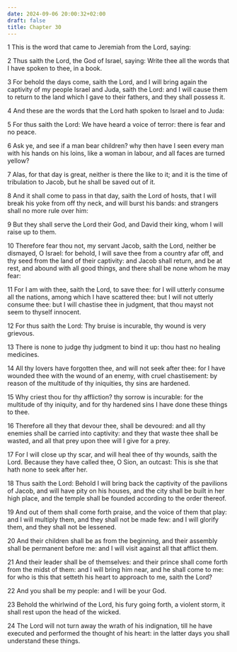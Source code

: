 ```yaml
---
date: 2024-09-06 20:00:32+02:00
draft: false
title: Chapter 30
---
```




1 This is the word that came to Jeremiah from the Lord, saying:

2 Thus saith the Lord, the God of Israel, saying: Write thee all the words that I have spoken to thee, in a book.

3 For behold the days come, saith the Lord, and I will bring again the captivity of my people Israel and Juda, saith the Lord: and I will cause them to return to the land which I gave to their fathers, and they shall possess it.

4 And these are the words that the Lord hath spoken to Israel and to Juda:

5 For thus saith the Lord: We have heard a voice of terror: there is fear and no peace.

6 Ask ye, and see if a man bear children? why then have I seen every man with his hands on his loins, like a woman in labour, and all faces are turned yellow?

7 Alas, for that day is great, neither is there the like to it; and it is the time of tribulation to Jacob, but he shall be saved out of it.

8 And it shall come to pass in that day, saith the Lord of hosts, that I will break his yoke from off thy neck, and will burst his bands: and strangers shall no more rule over him:

9 But they shall serve the Lord their God, and David their king, whom I will raise up to them.

10 Therefore fear thou not, my servant Jacob, saith the Lord, neither be dismayed, O Israel: for behold, I will save thee from a country afar off, and thy seed from the land of their captivity: and Jacob shall return, and be at rest, and abound with all good things, and there shall be none whom he may fear:

11 For I am with thee, saith the Lord, to save thee: for I will utterly consume all the nations, among which I have scattered thee: but I will not utterly consume thee: but I will chastise thee in judgment, that thou mayst not seem to thyself innocent.

12 For thus saith the Lord: Thy bruise is incurable, thy wound is very grievous.

13 There is none to judge thy judgment to bind it up: thou hast no healing medicines.

14 All thy lovers have forgotten thee, and will not seek after thee: for I have wounded thee with the wound of an enemy, with cruel chastisement: by reason of the multitude of thy iniquities, thy sins are hardened.

15 Why criest thou for thy affliction? thy sorrow is incurable: for the multitude of thy iniquity, and for thy hardened sins I have done these things to thee.

16 Therefore all they that devour thee, shall be devoured: and all thy enemies shall be carried into captivity: and they that waste thee shall be wasted, and all that prey upon thee will I give for a prey.

17 For I will close up thy scar, and will heal thee of thy wounds, saith the Lord. Because they have called thee, O Sion, an outcast: This is she that hath none to seek after her.

18 Thus saith the Lord: Behold I will bring back the captivity of the pavilions of Jacob, and will have pity on his houses, and the city shall be built in her high place, and the temple shall be founded according to the order thereof.

19 And out of them shall come forth praise, and the voice of them that play: and I will multiply them, and they shall not be made few: and I will glorify them, and they shall not be lessened.

20 And their children shall be as from the beginning, and their assembly shall be permanent before me: and I will visit against all that afflict them.

21 And their leader shall be of themselves: and their prince shall come forth from the midst of them: and I will bring him near, and he shall come to me: for who is this that setteth his heart to approach to me, saith the Lord?

22 And you shall be my people: and I will be your God.

23 Behold the whirlwind of the Lord, his fury going forth, a violent storm, it shall rest upon the head of the wicked.

24 The Lord will not turn away the wrath of his indignation, till he have executed and performed the thought of his heart: in the latter days you shall understand these things.

